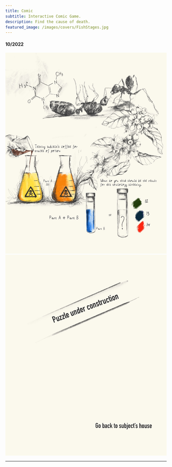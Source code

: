 ```yaml
---
title: Comic
subtitle: Interactive Comic Game.
description: Find the cause of death.
featured_image: /images/covers/FishStages.jpg
---
```


#### 10/2022

<img src="/images/comic/coffee1.jpg">

<img src="/images/comic/coffee2.jpg" usemap="#image-map">

<map name="image-map">
    <area target="_self" alt="" title="" href="comic2" coords="412,831,783,914" shape="rect">
</map>

---

